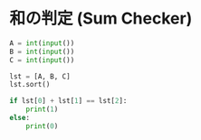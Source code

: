 # 和の判定 (Sum Checker)

```python
A = int(input())
B = int(input())
C = int(input())

lst = [A, B, C]
lst.sort()

if lst[0] + lst[1] == lst[2]:
    print(1)
else:
    print(0)
```
